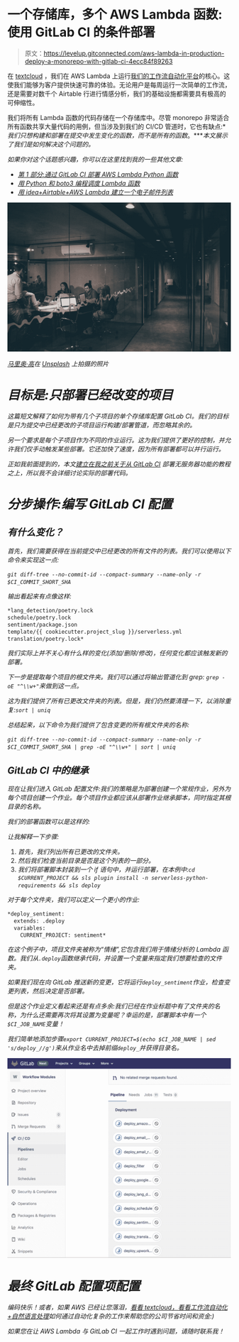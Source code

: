 # 一个存储库，多个 AWS Lambda 函数:使用 GitLab CI 的条件部署

> 原文：<https://levelup.gitconnected.com/aws-lambda-in-production-deploy-a-monorepo-with-gitlab-ci-4ecc84f89263>

在 [textcloud](https://www.textcloud.co) ，我们在 AWS Lambda 上运行[我们的工作流自动化平台](https://www.textcloud.co)的核心。这使我们能够为客户提供快速可靠的体验。无论用户是每周运行一次简单的工作流，还是需要对数千个 Airtable 行进行情感分析，我们的基础设施都需要具有极高的可伸缩性。

我们将所有 Lambda 函数的代码存储在一个存储库中。尽管 monorepo 非常适合所有函数共享大量代码的用例，但当涉及到我们的 CI/CD 管道时，它也有缺点:**我们只想构建和部署在提交中发生变化的函数，而不是所有的函数*。****本文展示了我们是如何解决这个问题的。*

*如果你对这个话题感兴趣，你可以在这里找到我的一些其他文章:*

*   *[第 1 部分:通过 GitLab CI 部署 AWS Lambda Python 函数](https://gntrm.medium.com/aws-lambda-in-production-deploy-python-functions-through-gitlab-ci-9c4aa1392600)*
*   *[用 Python 和 boto3 编程调度 Lambda 函数](https://gntrm.medium.com/schedule-your-lambda-functions-with-boto3-cron-e7ee4efc887)*
*   *[用 idea+Airtable+AWS Lambda 建立一个电子邮件列表](https://gntrm.medium.com/goodbye-php-goodbye-mailchimp-how-to-build-a-simple-email-list-directly-from-your-landing-page-fcb776ce7085)*

*![](img/e0f0d58c2d868ef0fa737b63702399c6.png)*

*[马里奥·高](https://unsplash.com/@mariogogh?utm_source=medium&utm_medium=referral)在 [Unsplash](https://unsplash.com?utm_source=medium&utm_medium=referral) 上拍摄的照片*

# *目标是:只部署已经改变的项目*

*这篇短文解释了如何为带有几个子项目的单个存储库配置 GitLab CI。我们的目标是只为提交中已经更改的子项目运行构建/部署管道，而忽略其余的。*

*另一个要求是每个子项目作为不同的作业运行。这为我们提供了更好的控制，并允许我们仅手动触发某些部署。它还加快了速度，因为所有部署都可以并行运行。*

*正如我前面提到的，本文[建立在我之前关于从 GitLab CI](https://gntrm.medium.com/aws-lambda-in-production-deploy-python-functions-through-gitlab-ci-9c4aa1392600) 部署无服务器功能的教程之上，所以我不会详细讨论实际的部署代码。*

# *分步操作:编写 GitLab CI 配置*

## *有什么变化？*

*首先，我们需要获得在当前提交中已经更改的所有文件的列表。我们可以使用以下命令来实现这一点:*

*`git diff-tree --no-commit-id --compact-summary --name-only -r $CI_COMMIT_SHORT_SHA`*

*输出看起来有点像这样:*

```
*lang_detection/poetry.lock
schedule/poetry.lock
sentiment/package.json
template/{{ cookiecutter.project_slug }}/serverless.yml
translation/poetry.lock*
```

*我们实际上并不关心有什么样的变化(添加/删除/修改)，任何变化都应该触发新的部署。*

*下一步是提取每个项目的根文件夹。我们可以通过将输出管道化到 grep: `grep -oE "^\\w+"`来做到这一点。*

*这为我们提供了所有已更改文件夹的列表。但是，我们仍然要清理一下，以消除重复:`sort | uniq`*

*总结起来，以下命令为我们提供了包含变更的所有根文件夹的名称:*

*`git diff-tree --no-commit-id --compact-summary --name-only -r $CI_COMMIT_SHORT_SHA | grep -oE "^\\w+" | sort | uniq`*

## *GitLab CI 中的继承*

*现在让我们进入 GitLab 配置文件:我们的策略是为部署创建一个常规作业，另外为每个项目创建一个作业。每个项目作业都应该从部署作业继承脚本，同时指定其根目录的名称。*

*我们的部署函数可以是这样的:*

*让我解释一下步骤:*

1.  *首先，我们列出所有已更改的文件夹。*
2.  *然后我们检查当前目录是否是这个列表的一部分。*
3.  *我们将部署脚本封装到一个 if 语句中，并运行部署，在本例中:`cd $CURRENT_PROJECT && sls plugin install -n serverless-python-requirements && sls deploy`*

*对于每个文件夹，我们可以定义一个更小的作业:*

```
*deploy_sentiment:
  extends: .deploy
  variables:
    CURRENT_PROJECT: sentiment*
```

*在这个例子中，项目文件夹被称为“情绪”,它包含我们用于情绪分析的 Lambda 函数。我们从`.deploy`函数继承代码，并设置一个变量来指定我们想要检查的文件夹。*

*如果我们现在向 GitLab 推送新的变更，它将运行`deploy_sentiment`作业，检查变更列表，然后决定是否部署。*

*但是这个作业定义看起来还是有点多余:我们已经在作业标题中有了文件夹的名称，为什么还需要再次将其设置为变量呢？幸运的是，部署脚本中有一个`$CI_JOB_NAME`变量！*

*我们简单地添加步骤`export CURRENT_PROJECT=$(echo $CI_JOB_NAME | sed 's/deploy_//g')`来从作业名中去掉前缀`deploy_`并获得目录名。*

*![](img/6146d186e965e2bf84f736bf1e955f69.png)*

# *最终 GitLab 配置项配置*

*编码快乐！或者，如果 AWS 已经让您落泪，[看看 textcloud，看看工作流自动化+自然语言处理](https://www.textcloud.co/)如何通过自动化复杂的工作来帮助您的公司节省时间和资金:)*

*如果您在让 AWS Lambda 与 GitLab CI 一起工作时遇到问题，请随时联系我！*